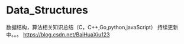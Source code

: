 # Data_Structures
数据结构，算法相关知识总结（C，C++,Go,python,javaScript）
持续更新中。。。
https://blog.csdn.net/BaiHuaXiu123
